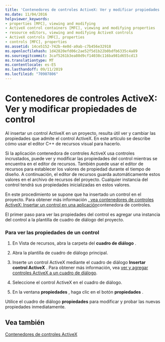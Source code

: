 ```yaml
---
title: 'Contenedores de controles ActiveX: Ver y modificar propiedades de control'
ms.date: 11/04/2016
helpviewer_keywords:
- properties [MFC], viewing and modifying
- ActiveX control containers [MFC], viewing and modifying properties
- resource editors, viewing and modifying ActiveX controls
- ActiveX controls [MFC], properties
- controls [MFC], properties
ms.assetid: 14ce5152-742b-4e0d-a9ab-c7b456e32918
ms.openlocfilehash: 1d42820efd06c2ae52f5d1b22b0bdfb6335c4a89
ms.sourcegitcommit: 3caf5261b3ea80d9cf14038c116ba981d655cd13
ms.translationtype: MT
ms.contentlocale: es-ES
ms.lasthandoff: 09/11/2019
ms.locfileid: "70907806"
---
```

# <a name="activex-control-containers-viewing-and-modifying-control-properties"></a>Contenedores de controles ActiveX: Ver y modificar propiedades de control

Al insertar un control ActiveX en un proyecto, resulta útil ver y cambiar las propiedades que admite el control ActiveX. En este artículo se describe cómo usar el editor C++ de recursos visual para hacerlo.

Si la aplicación contenedora de controles ActiveX usa controles incrustados, puede ver y modificar las propiedades del control mientras se encuentra en el editor de recursos. También puede usar el editor de recursos para establecer los valores de propiedad durante el tiempo de diseño. A continuación, el editor de recursos guarda automáticamente estos valores en el archivo de recursos del proyecto. Cualquier instancia del control tendrá sus propiedades inicializadas en estos valores.

En este procedimiento se supone que ha insertado un control en el proyecto. Para obtener más información [, vea contenedores de controles ActiveX: Insertar un control en una aplicación](../mfc/inserting-a-control-into-a-control-container-application.md)contenedora de controles.

El primer paso para ver las propiedades del control es agregar una instancia del control a la plantilla de cuadro de diálogo del proyecto.

### <a name="to-view-the-properties-of-a-control"></a>Para ver las propiedades de un control

1. En Vista de recursos, abra la carpeta del **cuadro de diálogo** .

1. Abra la plantilla de cuadro de diálogo principal.

1. Inserte un control ActiveX mediante el cuadro de diálogo **Insertar control ActiveX** . Para obtener más información, vea [ver y agregar controles ActiveX a un cuadro de diálogo](../windows/viewing-and-adding-activex-controls-to-a-dialog-box.md).

1. Seleccione el control ActiveX en el cuadro de diálogo.

1. En la ventana **propiedades** , haga clic en el botón **propiedades** .

Utilice el cuadro de diálogo **propiedades** para modificar y probar las nuevas propiedades inmediatamente.

## <a name="see-also"></a>Vea también

[Contenedores de controles ActiveX](../mfc/activex-control-containers.md)

